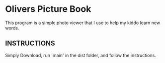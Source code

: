 # Olivers Picture Book

This program is a simple photo viewer that I use to help my kiddo learn new words.


<h2 font=5>INSTRUCTIONS</h2>




Simply Download, run 'main' in the dist folder, and follow the instructions.

